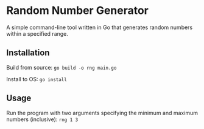 # Random Number Generator

A simple command-line tool written in Go that generates random numbers within a specified range.

## Installation

Build from source: `go build -o rng main.go`

Install to OS: `go install`

## Usage

Run the program with two arguments specifying the minimum and maximum numbers (inclusive):
`rng 1 3`